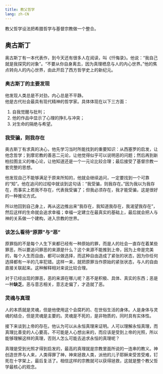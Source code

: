 ```yaml
---
title: 教父哲学
lang: zh-CN
---
```


教父哲学设法把希腊哲学与基督宗教做一个整合。

## 奥古斯丁

奥古斯丁有一本代表作，到今天还有很多人在阅读，叫《忏悔录》。他说：“我自己就是我探究的对象”。“不要从你自身离去，因为真理栖息与人的内心世界。”他的焦点转向人的内心世界，由此开启了西方哲学史上的新纪元。

### 奥古斯丁的主要发现

他发现人类总是不对劲，内心总是不平静。  
他是古代社会最具有现代精神的哲学家。具体体现在以下三方面：
1. 自我觉醒与批判；
2. 他的作品中显示了心理的挣扎与冲突；
3. 对生命的隔绝与希望。

### 我受骗，则我存在

奥古斯丁有求真的决心，他先学习当时所能找到的重要知识：从西塞罗的启发，让他念哲学；到摩尼教的善恶二元论，让他觉得似乎可以说明恶的问题；然后再到新柏拉图主义的唯心论，让他知道还是一个一元论比较合理；最后接受了基督宗教一套完整的思想。

他发现自己不能够满足于原来所知的，他就会继续追问，一定要找到一个可靠的“知”。他在追问的过程中就谈到这句话：“我受骗，则我存在。”因为我以为我存在，而事实上若我不存在，代表我受骗了；但我必须存在，我才能受骗，这是很好的一种推论方式。

所以他回到自己身上，再从这边推出来“我存在，我知道我存在，我渴望我存在”，然后这样的生命就会追求幸福；幸福一定建立在最真实的基础上，最后就会把人与神的关系做一个建构，进入宗教的世界。

### 该怎么看待“原罪”与“恶”

原罪指的不是每个人生下来都已经有一种原始的罪，而是人的社会一直存在着某些罪恶，所以要追问罪恶的来源是什么？这个来源不能推到上帝，因为上帝是完美的，每个人生而自由，都可以做选择，而这种自由造成了紧张的状态，因为你任何选择都有一半的几率犯错。这样一来，就把原罪当作原始的紧张状态，与人的自由直接关联起来。这种解释相对来说比较合理。

对于已经出现的罪恶，恶的来源在哪儿呢？恶不是积极、具体、真实的东西；恶是一种**缺乏**。恶与意志相关，意志走偏了，才造就了恶。

### 灵魂与真理

人的本质就是灵魂，但是他使用这个会腐朽的、在世俗生活的身体。人是身体与灵魂的结合，但是灵魂是主要的。灵魂是不死的，是非物质的，同时具有实体性。

接下来谈到上帝的存在。他认为可以从永恒真理来证明。人可以理解永恒真理，而真理比善变的人心要高，不可能是人心想出来的，而应该是受到上帝的光照，所以能够理解这样的真理，否则人怎么可能去追求永恒的真理呢？

真理是受到光照才得到启发的，最高的真理就是宗教里面所说的一连串的教义。神创造世界与人来，人类得罪了神，神来拯救人类，派他的儿子耶稣来受苦受难，钉死在十字架上，最后复活了。相信这样的宗教就可以获得拯救，这就是整个教父哲学最核心的观念。


